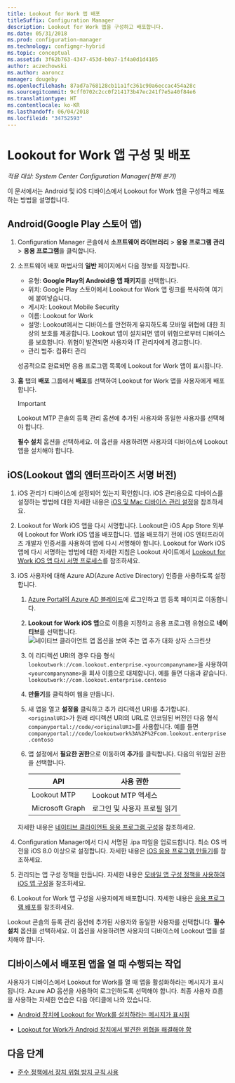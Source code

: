```yaml
---
title: Lookout for Work 앱 배포
titleSuffix: Configuration Manager
description: Lookout for Work 앱을 구성하고 배포합니다.
ms.date: 05/31/2018
ms.prod: configuration-manager
ms.technology: configmgr-hybrid
ms.topic: conceptual
ms.assetid: 3f62b763-4347-453d-b0a7-1f4a0d1d4105
author: aczechowski
ms.author: aaroncz
manager: dougeby
ms.openlocfilehash: 87ad7a768128cb11a1fc361c90a6eccac454a28c
ms.sourcegitcommit: 9cff0702c2cc0f214173b47ec241f7e5a40f84e6
ms.translationtype: HT
ms.contentlocale: ko-KR
ms.lasthandoff: 06/04/2018
ms.locfileid: "34752593"
---
```

# <a name="configure-and-deploy-lookout-for-work-apps"></a>Lookout for Work 앱 구성 및 배포

*적용 대상: System Center Configuration Manager(현재 분기)*

이 문서에서는 Android 및 iOS 디바이스에서 Lookout for Work 앱을 구성하고 배포하는 방법을 설명합니다.



## <a name="android-google-play-store-app"></a>Android(Google Play 스토어 앱)
1.  Configuration Manager 콘솔에서 **소프트웨어 라이브러리** > **응용 프로그램 관리** > **응용 프로그램**을 클릭합니다.  

2.  소프트웨어 배포 마법사의 **일반** 페이지에서 다음 정보를 지정합니다.  
    - 유형: **Google Play의 Android용 앱 패키지**를 선택합니다.
    - 위치: Google Play 스토어에서 Lookout for Work 앱 링크를 복사하여 여기에 붙여넣습니다.
    - 게시자: Lookout Mobile Security
    - 이름: Lookout for Work
    - 설명: Lookout에서는 디바이스를 안전하게 유지하도록 모바일 위협에 대한 최상의 보호를 제공합니다. Lookout 앱이 설치되면 앱이 위협으로부터 디바이스를 보호합니다. 위협이 발견되면 사용자와 IT 관리자에게 경고합니다.
    - 관리 범주: 컴퓨터 관리  

    성공적으로 완료되면 응용 프로그램 목록에 Lookout for Work 앱이 표시됩니다.  

3.  **홈** 탭의 **배포** 그룹에서 **배포**를 선택하여 Lookout for Work 앱을 사용자에게 배포합니다.   
    >[!IMPORTANT]  
    >Lookout MTP 콘솔의 등록 관리 옵션에 추가된 사용자와 동일한 사용자를 선택해야 합니다.  

    **필수 설치** 옵션을 선택하세요. 이 옵션을 사용하려면 사용자의 디바이스에 Lookout 앱을 설치해야 합니다.  



## <a name="ios-enterprise-signed-version-of-lookout-app"></a>iOS(Lookout 앱의 엔터프라이즈 서명 버전)

1. iOS 관리가 디바이스에 설정되어 있는지 확인합니다. iOS 관리용으로 디바이스를 설정하는 방법에 대한 자세한 내용은 [iOS 및 Mac 디바이스 관리 설정](/sccm/mdm/deploy-use/enroll-hybrid-ios-mac)을 참조하세요.  

2. Lookout for Work iOS 앱을 다시 서명합니다. Lookout은 iOS App Store 외부에 Lookout for Work iOS 앱을 배포합니다. 앱을 배포하기 전에 iOS 엔터프라이즈 개발자 인증서를 사용하여 앱에 다시 서명해야 합니다. Lookout for Work iOS 앱에 다시 서명하는 방법에 대한 자세한 지침은 Lookout 사이트에서 [Lookout for Work iOS 앱 다시 서명 프로세스](https://personal.support.lookout.com/hc/articles/114094038714)를 참조하세요.  

3. iOS 사용자에 대해 Azure AD(Azure Active Directory) 인증을 사용하도록 설정합니다.
   1.  [Azure Portal의 Azure AD 블레이드](https://portal.azure.com/#blade/Microsoft_AAD_IAM/ActiveDirectoryMenuBlade/Overview)에 로그인하고 앱 등록 페이지로 이동합니다.  
   2.  **Lookout for Work iOS 앱**으로 이름을 지정하고 응용 프로그램 유형으로 **네이티브**를 선택합니다.  
  ![네이티브 클라이언트 앱 옵션을 보여 주는 앱 추가 대화 상자 스크린샷](media/aad-add-app-reg.png)

   3.  이 리디렉션 URI의 경우 다음 형식 `lookoutwork://com.lookout.enterprise.<yourcompanyname>`을 사용하여 `<yourcompanyname>`을 회사 이름으로 대체합니다. 예를 들면 다음과 같습니다. `lookoutwork://com.lookout.enterprise.contoso`
   4. **만들기**를 클릭하여 웹을 만듭니다. 
   5.  새 앱을 열고 **설정을** 클릭하고 추가 리디렉션 URI를 추가합니다. `<originalURI>`가 원래 리디렉션 URI의 URL로 인코딩된 버전인 다음 형식 `companyportal://code/<originalURI>`를 사용합니다. 예를 들면 `companyportal://code/lookoutwork%3A%2F%2Fcom.lookout.enterprise.contoso`
   6.  앱 설정에서 **필요한 권한**으로 이동하여 **추가**를 클릭합니다. 다음의 위임된 권한을 선택합니다.  

       | API  | 사용 권한  |
       |---------|---------|
       | Lookout MTP     | Lookout MTP 액세스         |
       | Microsoft Graph     | 로그인 및 사용자 프로필 읽기        |  

   자세한 내용은 [네이티브 클라이언트 응용 프로그램 구성](/azure/app-service/app-service-mobile-how-to-configure-active-directory-authentication#optional-configure-a-native-client-application)을 참조하세요.  


4. Configuration Manager에서 다시 서명된 .ipa 파일을 업로드합니다. 최소 OS 버전을 iOS 8.0 이상으로 설정합니다. 자세한 내용은 [iOS 응용 프로그램 만들기](/sccm/apps/get-started/creating-ios-applications)를 참조하세요.   


5. 관리되는 앱 구성 정책을 만듭니다. 자세한 내용은 [모바일 앱 구성 정책을 사용하여 iOS 앱 구성](/sccm/apps/deploy-use/configure-ios-apps-with-app-configuration-policies)을 참조하세요.  


6. Lookout for Work 앱 구성을 사용자에게 배포합니다. 자세한 내용은 [응용 프로그램 배포](/sccm/apps/deploy-use/deploy-applications)를 참조하세요.  

  Lookout 콘솔의 등록 관리 옵션에 추가된 사용자와 동일한 사용자를 선택합니다. **필수 설치** 옵션을 선택하세요. 이 옵션을 사용하려면 사용자의 디바이스에 Lookout 앱을 설치해야 합니다.



## <a name="what-happens-when-the-deployed-app-is-opened-on-the-device"></a>디바이스에서 배포된 앱을 열 때 수행되는 작업

사용자가 디바이스에서 Lookout for Work를 열 때 앱을 활성화하라는 메시지가 표시됩니다. Azure AD 옵션을 사용하여 로그인하도록 선택해야 합니다. 최종 사용자 흐름을 사용하는 자세한 연습은 다음 아티클에 나와 있습니다.

- [Android 장치에 Lookout for Work를 설치하라는 메시지가 표시됨](/intune-user-help/you-are-prompted-to-install-lookout-for-work-android)

- [Lookout for Work가 Android 장치에서 발견한 위협을 해결해야 함](/intune-user-help/you-need-to-resolve-a-threat-found-by-lookout-for-work-android)



## <a name="next-steps"></a>다음 단계
- [준수 정책에서 장치 위협 방지 규칙 사용](enable-device-threat-protection-rule-compliance-policy.md)
